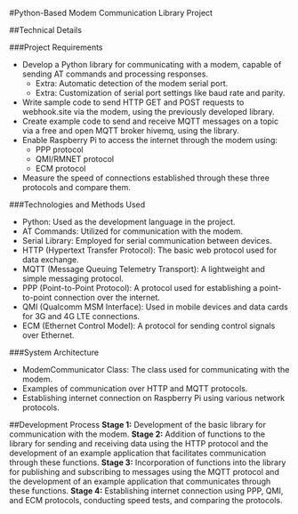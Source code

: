 #Python-Based Modem Communication Library Project

##Technical Details

###Project Requirements
- Develop a Python library for communicating with a modem, capable of sending AT commands and processing responses.
	- Extra: Automatic detection of the modem serial port.
	- Extra: Customization of serial port settings like baud rate and parity.
- Write sample code to send HTTP GET and POST requests to webhook.site via the modem, using the previously developed library.
- Create example code to send and receive MQTT messages on a topic via a free and open MQTT broker hivemq, using the library.
- Enable Raspberry Pi to access the internet through the modem using:
    - PPP protocol
	- QMI/RMNET protocol
	- ECM protocol
- Measure the speed of connections established through these three protocols and compare them.

###Technologies and Methods Used
- Python: Used as the development language in the project.
- AT Commands: Utilized for communication with the modem.
- Serial Library: Employed for serial communication between devices.
- HTTP (Hypertext Transfer Protocol): The basic web protocol used for data exchange.
- MQTT (Message Queuing Telemetry Transport): A lightweight and simple messaging protocol.
- PPP (Point-to-Point Protocol): A protocol used for establishing a point-to-point connection over the internet.
- QMI (Qualcomm MSM Interface): Used in mobile devices and data cards for 3G and 4G LTE connections.
- ECM (Ethernet Control Model): A protocol for sending control signals over Ethernet.

###System Architecture 
- ModemCommunicator Class: The class used for communicating with the modem.
- Examples of communication over HTTP and MQTT protocols.
- Establishing internet connection on Raspberry Pi using various network protocols.

##Development Process
**Stage 1:** Development of the basic library for communication with the modem.
**Stage 2:** Addition of functions to the library for sending and receiving data using the HTTP protocol and the development of an example application that facilitates communication through these functions.
**Stage 3:** Incorporation of functions into the library for publishing and subscribing to messages using the MQTT protocol and the development of an example application that communicates through these functions.
**Stage 4:** Establishing internet connection using PPP, QMI, and ECM protocols, conducting speed tests, and comparing the protocols.

